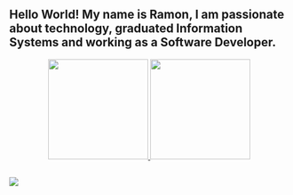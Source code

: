 ## Hello World! My name is Ramon, I am passionate about technology, graduated Information Systems and working as a Software Developer.

<link rel="stylesheet" href="https://cdn.jsdelivr.net/gh/devicons/devicon@v2.15.1/devicon.min.css">

<div align="center">
  <a href="https://github.com/yramonn">
  <img height="180em" src="https://github-readme-stats.vercel.app/api?username=yramonn&show_icons=true&theme=dark&include_all_commits=true&count_private=true"/>
  <img height="180em" src="https://github-readme-stats.vercel.app/api/top-langs/?username=yramonn&layout=compact&langs_count=7&theme=dark"/>
</div>
  
  ##
 
<div> 
 
  <a href="https://www.linkedin.com/in/ramon--silva/" target="_blank"><img src="https://img.shields.io/badge/-LinkedIn-%230077B5?style=for-the-badge&logo=linkedin&logoColor=white" target="_blank"></a> 
 
</div>
